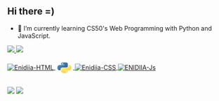 ## Hi there =)



- 🌱 I’m currently learning CS50's Web Programming with Python and JavaScript.

<div align = "centro" >
  <a href="https://github.com/enidiia">
   <img height="180em" src="https://github-readme-stats.vercel.app/api?username=enidiia&show_icons=true&theme=radical&include_all_commits=true&count_private=true"/>
   <img height="180em" src="https://github-readme-stats.vercel.app/api/top-langs/?username=enidiia&layout=compact&langs_count=7&theme=radical"/>

 </div>

<div style="display: inline_block"><br>
    
   <img align="center" alt="Enidiia-HTML" height="30" width="40" src="https://cdn.jsdelivr.net/gh/devicons/devicon/icons/html5/html5-original.svg" />
   <img align="center" alt="Enidiia-Python" height="30" width="40" src="https://raw.githubusercontent.com/devicons/devicon/master/icons/python/python-original.svg">
   <img align="center" alt="Enidiia-CSS" height="30" width="40" src="https://cdn.jsdelivr.net/gh/devicons/devicon/icons/css3/css3-original.svg" />
    <img align="center" alt="ENIDIIA-Js" height="30" width="40"  src="https://cdn.jsdelivr.net/gh/devicons/devicon/icons/javascript/javascript-original.svg" />
  
</div>

   ##
  
  <div>
   <a href = "mailto:contatothaysmagalhaes12@gmail.com"><img src="https://img.shields.io/badge/-Gmail-%23333?style=for-the-badge&logo=gmail&logoColor=white" target="_blank"></a>
     <a href="https://instagram.com/enidiia_" target="_blank"><img src="https://img.shields.io/badge/-Instagram-%23E4405F?style=for-the-badge&logo=instagram&logoColor=white" target="_blank"></a>

